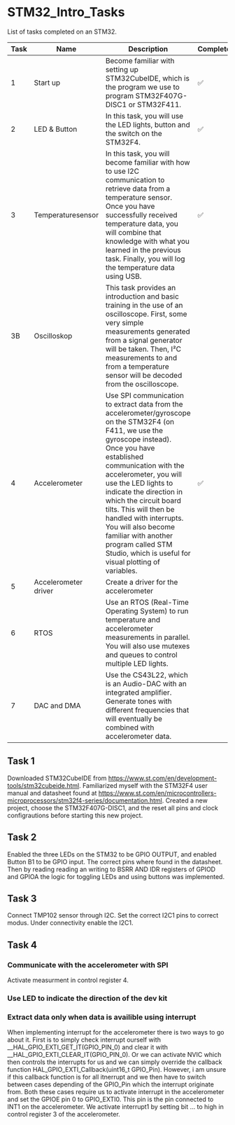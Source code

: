 # STM32_Intro_Tasks
List of tasks completed on an STM32. 




| Task  | Name | Description | Completed |
| ------------- |  ------------- | ------------- | ------------- |
| 1 | Start up | Become familiar with setting up STM32CubeIDE, which is the program we use to program STM32F407G-DISC1 or STM32F411.  | ✅ |
| 2 | LED & Button | In this task, you will use the LED lights, button and the switch on the STM32F4. | ✅ |
| 3   | Temperaturesensor| In this task, you will become familiar with how to use I2C communication to retrieve data from a temperature sensor. Once you have successfully received temperature data, you will combine that knowledge with what you learned in the previous task. Finally, you will log the temperature data using USB.  | ✅ |
| 3B   | Oscilloskop | This task provides an introduction and basic training in the use of an oscilloscope. First, some very simple measurements generated from a signal generator will be taken. Then, I²C measurements to and from a temperature sensor will be decoded from the oscilloscope.  |  |
| 4   | Accelerometer | Use SPI communication to extract data from the accelerometer/gyroscope on the STM32F4 (on F411, we use the gyroscope instead). Once you have established communication with the accelerometer, you will use the LED lights to indicate the direction in which the circuit board tilts. This will then be handled with interrupts. You will also become familiar with another program called STM Studio, which is useful for visual plotting of variables. | ✅ |
| 5 | Accelerometer driver | Create a driver for the accelerometer |  |  
| 6   | RTOS | Use an RTOS (Real-Time Operating System) to run temperature and accelerometer measurements in parallel. You will also use mutexes and queues to control multiple LED lights. |  |
| 7 | DAC and DMA| Use the CS43L22, which is an Audio-DAC with an integrated amplifier. Generate tones with different frequencies that will eventually be combined with accelerometer data. | |


## Task 1
Downloaded STM32CubeIDE from https://www.st.com/en/development-tools/stm32cubeide.html. Familiarized myself with the STM32F4 user manual and datasheet found at https://www.st.com/en/microcontrollers-microprocessors/stm32f4-series/documentation.html. 
Created a new project, choose the STM32F407G-DISC1, and the reset all pins and clock configrautions before starting this new project. 

## Task 2
Enabled the three LEDs on the STM32 to be GPIO OUTPUT, and enabled Button B1 to be GPIO input. The correct pins where found in the datasheet. Then by reading reading an writing to BSRR AND IDR registers of GPIOD and GPIOA the logic for toggling LEDs and using buttons was implemented.

## Task 3
Connect TMP102 sensor through I2C. Set the correct I2C1 pins to correct modus. Under connectivity enable the I2C1. 


## Task 4
### Communicate with the accelerometer with SPI
Activate measurment in control register 4. 

### Use LED to indicate the direction of the dev kit

### Extract data only when data is availible using interrupt
When implementing interrupt for the accelerometer there is two ways to go about it. First is to simply check interrupt ourself with __HAL_GPIO_EXTI_GET_IT(GPIO_PIN_0) and clear it with __HAL_GPIO_EXTI_CLEAR_IT(GPIO_PIN_0). Or we can activate NVIC which then controls the interrupts for us and we can simply override the callback function HAL_GPIO_EXTI_Callback(uint16_t GPIO_Pin). However, i am unsure if this callback function is for all itnerrupt and we then have to switch between cases depending of the GPIO_Pin which the interrupt originate from. 
Both these cases require us to activate interrupt in the accelerometer and set the GPIOE pin 0 to GPIO_EXTI0. This pin is the pin connected to INT1 on the accelerometer. We activate interrupt1 by setting bit ... to high in control register 3 of the accelerometer.

